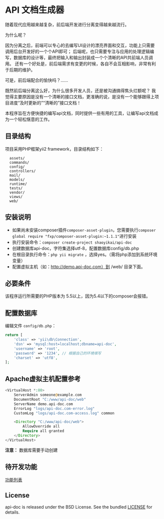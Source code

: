 API 文档生成器
============================

随着现代应用越来越复杂，前后端开发进行分离变得越来越流行。

为什么呢？

因为分离之后，前端可以专心的去编写UI设计的漂亮界面和交互，功能上只需要调用后台开发好的一个个API即可；
后端呢，也只需要专注与应用的处理逻辑编写，数据库的设计等，最终把输入和输出封装成一个个清晰的API共前端人员调用。
还有一个好处是，前后端需求有变更的时候，各自不会互相影响，非常有利于后期的维护。

可是，前后端配合的愉快吗？……

既然前后端分离这么好，为什么很多开发人员，还是被沟通搞得焦头烂额呢？
我觉得主要原因是没有一个清晰的接口文档，更准确的说，是没有一个能够跟得上项目进度“及时更新的”“清晰的”接口文档！

本程序旨在方便快捷的编写api文档，同时提供一些有用的工具，让编写api文档成为一个轻松惬意的工作。


目录结构
-------------------

项目采用PHP框架yii2 framework，目录结构如下：

      assets/
      commands/
      config/
      controllers/
      mail/
      models/
      runtime/
      tests/
      vendor/
      views/
      web/


安装说明
-------------------

  - 如果尚未安装composer插件`composer-asset-plugin`，您需要执行`composer global require "fxp/composer-asset-plugin:~1.1.1"`进行安装
  - 执行安装命令：`composer create-project shaoyikai/api-doc`
  - 创建数据库api-doc，字符集选择utf-8，配置数据库config/db.php
  - 在根目录执行命令：`php yii migrate` ，选择yes。（需将php添加到系统环境变量）
  - 配置虚拟主机（如：http://demo.api-doc.com）到 /web/ 目录下面。


必要条件
------------

该程序运行所需要的PHP版本为 5.5以上，因为5.4以下的composer会报错。


配置数据库
-------------
编辑文件 `config/db.php`：

```php
return [
    'class' => 'yii\db\Connection',
    'dsn' => 'mysql:host=localhost;dbname=api-doc',
    'username' => 'root',
    'password' => '1234', // 根据自己的环境填写
    'charset' => 'utf8',
];
```

Apache虚拟主机配置参考
-------------

```php
<VirtualHost *:80>
    ServerAdmin someone@example.com
    DocumentRoot "C:/www/api-doc/web"
    ServerName demo.api-doc.com
    ErrorLog "logs/api-doc.com-error.log"
    CustomLog "logs/api-doc.com-access.log" common

	<Directory "C:/www/api-doc/web">
		AllowOverride all
		Require all granted
	</Directory>
</VirtualHost>
```

**注意：** 数据库需要手动创建


待开发功能
-------------

[功能列表](todoTask.md)


License
-------------

api-doc is released under the BSD License. See the bundled [LICENSE](LICENSE.md) for details.
